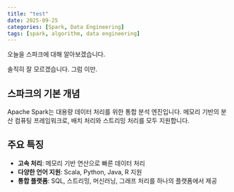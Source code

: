 ```yaml
---
title: "test"
date: 2025-09-25
categories: [Spark, Data Engineering]
tags: [spark, algorithm, data engineering]
---
```


오늘을 스파크에 대해 알아보겠습니다.

솔직히 잘 모르겠습니다. 그럼 이만.

## 스파크의 기본 개념

Apache Spark는 대용량 데이터 처리를 위한 통합 분석 엔진입니다. 메모리 기반의 분산 컴퓨팅 프레임워크로, 배치 처리와 스트리밍 처리를 모두 지원합니다.

## 주요 특징

- **고속 처리**: 메모리 기반 연산으로 빠른 데이터 처리
- **다양한 언어 지원**: Scala, Python, Java, R 지원
- **통합 플랫폼**: SQL, 스트리밍, 머신러닝, 그래프 처리를 하나의 플랫폼에서 제공
